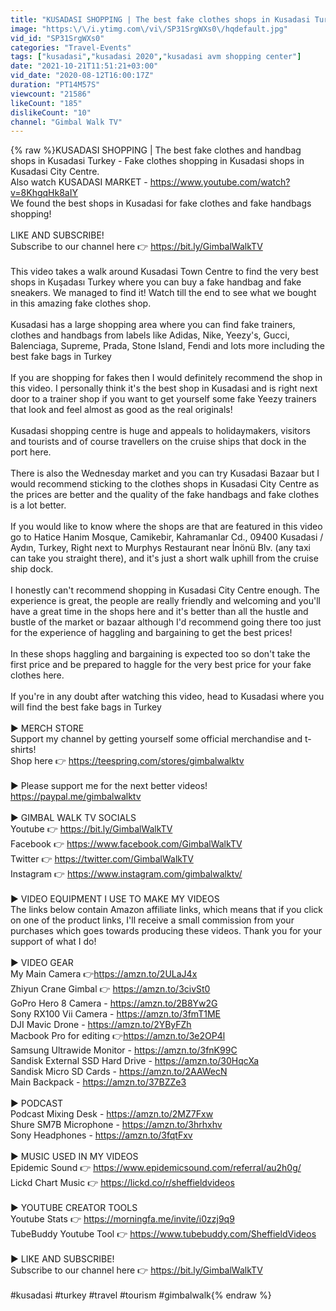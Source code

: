 ```yaml
---
title: "KUSADASI SHOPPING | The best fake clothes shops in Kusadasi Turkey"
image: "https:\/\/i.ytimg.com\/vi\/SP31SrgWXs0\/hqdefault.jpg"
vid_id: "SP31SrgWXs0"
categories: "Travel-Events"
tags: ["kusadasi","kusadasi 2020","kusadasi avm shopping center"]
date: "2021-10-21T11:51:21+03:00"
vid_date: "2020-08-12T16:00:17Z"
duration: "PT14M57S"
viewcount: "21586"
likeCount: "185"
dislikeCount: "10"
channel: "Gimbal Walk TV"
---
```

{% raw %}KUSADASI SHOPPING | The best fake clothes and handbag shops in Kusadasi Turkey - Fake clothes shopping in Kusadasi shops in Kusadasi City Centre. <br />Also watch KUSADASI MARKET  - <a rel="nofollow" target="blank" href="https://www.youtube.com/watch?v=8KhgqHk8aIY">https://www.youtube.com/watch?v=8KhgqHk8aIY</a><br />We found the best shops in Kusadasi for fake clothes and fake handbags shopping!<br /><br />LIKE AND SUBSCRIBE!<br />Subscribe to our channel here 👉 <a rel="nofollow" target="blank" href="https://bit.ly/GimbalWalkTV">https://bit.ly/GimbalWalkTV</a><br /><br />This video takes a walk around Kusadasi Town Centre to find the very best shops in Kuşadası Turkey where you can buy a fake handbag and fake sneakers. We managed to find it! Watch till the end to see what we bought in this amazing fake clothes shop.<br /><br />Kusadasi has a large shopping area where you can find fake trainers, clothes and handbags from labels like Adidas, Nike, Yeezy's, Gucci, Balenciaga, Supreme, Prada, Stone Island, Fendi and lots more including the best fake bags in Turkey<br /><br />If you are shopping for fakes then I would definitely recommend the shop in this video. I personally think it's the best shop in Kusadasi and is right next door to a trainer shop if you want to get yourself some fake Yeezy trainers that look and feel almost as good as the real originals!<br /><br />Kusadasi shopping centre is huge and appeals to holidaymakers, visitors and tourists and of course travellers on the cruise ships that dock in the port here.<br /><br />There is also the Wednesday market and you can try Kusadasi Bazaar but I would recommend sticking to the clothes shops in Kusadasi City Centre as the prices are better and the quality of the fake handbags and fake clothes is a lot better.<br /><br />If you would like to know where the shops are that are featured in this video go to Hatice Hanim Mosque, Camikebir, Kahramanlar Cd., 09400 Kusadasi / Aydın, Turkey, Right next to Murphys Restaurant near İnönü Blv. (any taxi can take you straight there), and it's just a short walk uphill from the cruise ship dock.<br /><br />I honestly can't recommend shopping in Kusadasi City Centre enough. The experience is great, the people are really friendly and welcoming and you'll have a great time in the shops here and it's better than all the hustle and bustle of the market or bazaar although I'd recommend going there too just for the experience of haggling and bargaining to get the best prices!<br /><br />In these shops haggling and bargaining is expected too so don't take the first price and be prepared to haggle for the very best price for your fake clothes here. <br /><br />If you're in any doubt after watching this video, head to Kusadasi where you will find the best fake bags in Turkey<br /><br />► MERCH STORE<br />Support my channel by getting yourself some official merchandise and t-shirts!<br />Shop here 👉 <a rel="nofollow" target="blank" href="https://teespring.com/stores/gimbalwalktv">https://teespring.com/stores/gimbalwalktv</a><br /><br />► Please support me for the next better videos! <br /><a rel="nofollow" target="blank" href="https://paypal.me/gimbalwalktv">https://paypal.me/gimbalwalktv</a><br /><br />► GIMBAL WALK TV SOCIALS<br />Youtube  👉 <a rel="nofollow" target="blank" href="https://bit.ly/GimbalWalkTV">https://bit.ly/GimbalWalkTV</a><br />Facebook  👉  <a rel="nofollow" target="blank" href="https://www.facebook.com/GimbalWalkTV">https://www.facebook.com/GimbalWalkTV</a><br />Twitter 👉  <a rel="nofollow" target="blank" href="https://twitter.com/GimbalWalkTV">https://twitter.com/GimbalWalkTV</a><br />Instagram 👉  <a rel="nofollow" target="blank" href="https://www.instagram.com/gimbalwalktv/">https://www.instagram.com/gimbalwalktv/</a><br /><br />► VIDEO EQUIPMENT I USE TO MAKE MY VIDEOS<br />The links below contain Amazon affiliate links, which means that if you click on one of the product links, I'll receive a small commission from your purchases which goes towards producing these videos. Thank you for your support of what I do!<br /><br />►  VIDEO GEAR<br />My Main Camera 👉<a rel="nofollow" target="blank" href="https://amzn.to/2ULaJ4x">https://amzn.to/2ULaJ4x</a><br />Zhiyun Crane Gimbal  👉 <a rel="nofollow" target="blank" href="https://amzn.to/3civSt0">https://amzn.to/3civSt0</a><br />GoPro Hero 8 Camera - <a rel="nofollow" target="blank" href="https://amzn.to/2B8Yw2G">https://amzn.to/2B8Yw2G</a><br />Sony RX100 Vii Camera - <a rel="nofollow" target="blank" href="https://amzn.to/3fmT1ME">https://amzn.to/3fmT1ME</a><br />DJI Mavic Drone - <a rel="nofollow" target="blank" href="https://amzn.to/2YByFZh">https://amzn.to/2YByFZh</a><br />Macbook Pro for editing  👉<a rel="nofollow" target="blank" href="https://amzn.to/3e2OP4l">https://amzn.to/3e2OP4l</a><br />Samsung Ultrawide Monitor - <a rel="nofollow" target="blank" href="https://amzn.to/3fnK99C">https://amzn.to/3fnK99C</a><br />Sandisk External SSD Hard Drive - <a rel="nofollow" target="blank" href="https://amzn.to/30HqcXa">https://amzn.to/30HqcXa</a><br />Sandisk Micro SD Cards - <a rel="nofollow" target="blank" href="https://amzn.to/2AAWecN">https://amzn.to/2AAWecN</a><br />Main Backpack - <a rel="nofollow" target="blank" href="https://amzn.to/37BZZe3">https://amzn.to/37BZZe3</a><br /><br />► PODCAST<br />Podcast Mixing Desk - <a rel="nofollow" target="blank" href="https://amzn.to/2MZ7Fxw">https://amzn.to/2MZ7Fxw</a><br />Shure SM7B Microphone - <a rel="nofollow" target="blank" href="https://amzn.to/3hrhxhv">https://amzn.to/3hrhxhv</a><br />Sony Headphones - <a rel="nofollow" target="blank" href="https://amzn.to/3fqtFxv">https://amzn.to/3fqtFxv</a><br /><br />► MUSIC USED IN MY VIDEOS<br />Epidemic Sound 👉 <a rel="nofollow" target="blank" href="https://www.epidemicsound.com/referral/au2h0g/">https://www.epidemicsound.com/referral/au2h0g/</a><br />Lickd Chart Music 👉 <a rel="nofollow" target="blank" href="https://lickd.co/r/sheffieldvideos">https://lickd.co/r/sheffieldvideos</a><br /><br />► YOUTUBE CREATOR TOOLS<br />Youtube Stats 👉 <a rel="nofollow" target="blank" href="https://morningfa.me/invite/i0zzj9q9">https://morningfa.me/invite/i0zzj9q9</a><br />TubeBuddy Youtube Tool 👉  <a rel="nofollow" target="blank" href="https://www.tubebuddy.com/SheffieldVideos">https://www.tubebuddy.com/SheffieldVideos</a><br /><br />► LIKE AND SUBSCRIBE!<br />Subscribe to our channel here 👉 <a rel="nofollow" target="blank" href="https://bit.ly/GimbalWalkTV">https://bit.ly/GimbalWalkTV</a><br /><br />#kusadasi #turkey #travel #tourism #gimbalwalk{% endraw %}
